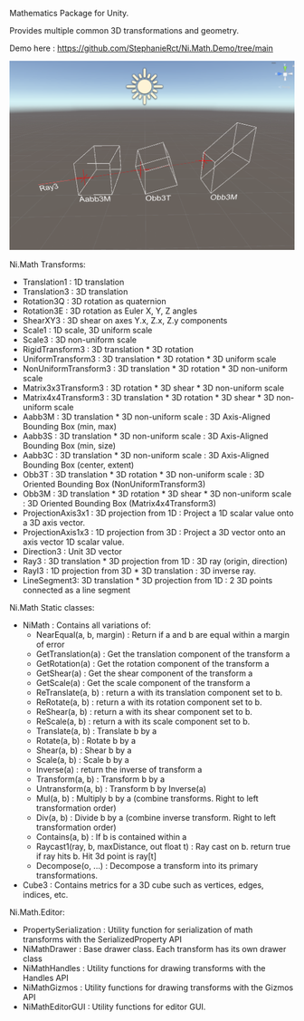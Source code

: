 Mathematics Package for Unity.

Provides multiple common 3D transformations and geometry.

Demo here : https://github.com/StephanieRct/Ni.Math.Demo/tree/main

![demo](https://github.com/StephanieRct/Ni.Math.Demo/blob/main/demo.png)

Ni.Math Transforms:
  * Translation1 : 1D translation
  * Translation3 : 3D translation
  * Rotation3Q : 3D rotation as quaternion
  * Rotation3E : 3D rotation as Euler X, Y, Z angles
  * ShearXY3 : 3D shear on axes Y.x, Z.x, Z.y components
  * Scale1 : 1D scale, 3D uniform scale
  * Scale3 : 3D non-uniform scale
  * RigidTransform3 : 3D translation * 3D rotation
  * UniformTransform3 : 3D translation * 3D rotation * 3D uniform scale
  * NonUniformTransform3 : 3D translation * 3D rotation * 3D non-uniform scale
  * Matrix3x3Transform3 : 3D rotation * 3D shear * 3D non-uniform scale
  * Matrix4x4Transform3 : 3D translation * 3D rotation * 3D shear * 3D non-uniform scale
  * Aabb3M : 3D translation * 3D non-uniform scale : 3D Axis-Aligned Bounding Box (min, max)
  * Aabb3S : 3D translation * 3D non-uniform scale : 3D Axis-Aligned Bounding Box (min, size)
  * Aabb3C : 3D translation * 3D non-uniform scale : 3D Axis-Aligned Bounding Box (center, extent)
  * Obb3T : 3D translation * 3D rotation * 3D non-uniform scale : 3D Oriented Bounding Box (NonUniformTransform3)
  * Obb3M : 3D translation * 3D rotation * 3D shear * 3D non-uniform scale : 3D Oriented Bounding Box (Matrix4x4Transform3)
  * ProjectionAxis3x1 : 3D projection from 1D : Project a 1D scalar value onto a 3D axis vector.
  * ProjectionAxis1x3 : 1D projection from 3D : Project a 3D vector onto an axis vector 1D scalar value.
  * Direction3 : Unit 3D vector
  * Ray3 : 3D translation * 3D projection from 1D : 3D ray (origin, direction)
  * RayI3 : 1D projection from 3D * 3D translation : 3D inverse ray.
  * LineSegment3: 3D translation * 3D projection from 1D : 2 3D points connected as a line segment

Ni.Math Static classes:
  * NiMath : Contains all variations of:
     * NearEqual(a, b, margin) : Return if a and b are equal within a margin of error
     * GetTranslation(a) : Get the translation component of the transform a
     * GetRotation(a) : Get the rotation component of the transform a
     * GetShear(a) : Get the shear component of the transform a
     * GetScale(a) : Get the scale component of the transform a
     * ReTranslate(a, b) : return a with its translation component set to b.
     * ReRotate(a, b) : return a with its rotation component set to b.
     * ReShear(a, b) : return a with its shear component set to b.
     * ReScale(a, b) : return a with its scale component set to b.
     * Translate(a, b) : Translate b by a
     * Rotate(a, b) : Rotate b by a
     * Shear(a, b) : Shear b by a
     * Scale(a, b) : Scale b by a
     * Inverse(a) : return the inverse of transform a
     * Transform(a, b) : Transform b by a
     * Untransform(a, b) : Transform b by Inverse(a)
     * Mul(a, b) : Multiply b by a (combine transforms. Right to left transformation order)
     * Div(a, b) : Divide b by a (combine inverse transform. Right to left transformation order)
     * Contains(a, b) : If b is contained within a
     * Raycast1(ray, b, maxDistance, out float t) : Ray cast on b. return true if ray hits b. Hit 3d point is ray[t]
     * Decompose(o, ...) : Decompose a transform into its primary transformations.
  * Cube3 : Contains metrics for a 3D cube such as vertices, edges, indices, etc.
    
Ni.Math.Editor:
  * PropertySerialization : Utility function for serialization of math transforms with the SerializedProperty API
  * NiMathDrawer : Base drawer class. Each transform has its own drawer class
  * NiMathHandles : Utility functions for drawing transforms with the Handles API
  * NiMathGizmos : Utility functions for drawing transforms with the Gizmos API
  * NiMathEditorGUI : Utility functions for editor GUI.
